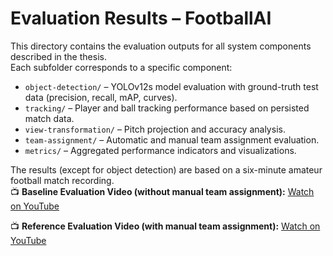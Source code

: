 # Evaluation Results – FootballAI

This directory contains the evaluation outputs for all system components described in the thesis.  
Each subfolder corresponds to a specific component:

- `object-detection/` – YOLOv12s model evaluation with ground-truth test data (precision, recall, mAP, curves).
- `tracking/` – Player and ball tracking performance based on persisted match data.
- `view-transformation/` – Pitch projection and accuracy analysis.
- `team-assignment/` – Automatic and manual team assignment evaluation.
- `metrics/` – Aggregated performance indicators and visualizations.

The results (except for object detection) are based on a six-minute amateur football match recording.  
📺 **Baseline Evaluation Video (without manual team assignment):** [Watch on YouTube](https://www.youtube.com/watch?v=6_x9rNNgVok&ab_channel=ThomasHauser)

📺 **Reference Evaluation Video (with manual team assignment):** [Watch on YouTube](https://www.youtube.com/watch?v=s4cyrkbYjLY&feature=youtu.be)


